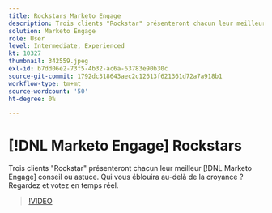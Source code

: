 ```yaml
---
title: Rockstars Marketo Engage
description: Trois clients "Rockstar" présenteront chacun leur meilleur [!DNL Marketo Engage] conseil ou astuce. Qui vous éblouira au-delà de la croyance ? Regardez et votez en temps réel.
solution: Marketo Engage
role: User
level: Intermediate, Experienced
kt: 10327
thumbnail: 342559.jpeg
exl-id: b7dd06e2-73f5-4b32-ac6a-63783e90b30c
source-git-commit: 1792dc318643aec2c12613f621361d72a7a918b1
workflow-type: tm+mt
source-wordcount: '50'
ht-degree: 0%

---
```


# [!DNL Marketo Engage] Rockstars

Trois clients &quot;Rockstar&quot; présenteront chacun leur meilleur [!DNL Marketo Engage] conseil ou astuce. Qui vous éblouira au-delà de la croyance ? Regardez et votez en temps réel.

>[!VIDEO](https://video.tv.adobe.com/v/342559/?quality=12&learn=on)
